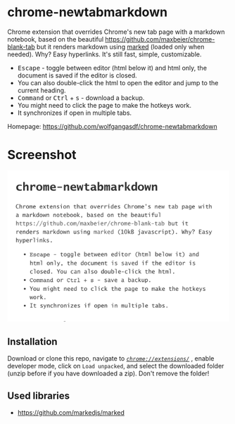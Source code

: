 
# chrome-newtabmarkdown

Chrome extension that overrides Chrome's new tab page with a markdown notebook, based on the beautiful https://github.com/maxbeier/chrome-blank-tab but it renders markdown using [marked](https://github.com/markedjs/marked) (loaded only when needed). Why? Easy hyperlinks. It's still fast, simple, customizable.

- <kbd>Escape</kbd> - toggle between editor (html below it) and html only, the document is saved if the editor is closed. 
- You can also double-click the html to open the editor and jump to the current heading.
- <kbd>Command</kbd> or <kbd>Ctrl</kbd> + <kbd>s</kbd> - download a backup.
- You might need to click the page to make the hotkeys work.
- It synchronizes if open in multiple tabs.

Homepage: https://github.com/wolfgangasdf/chrome-newtabmarkdown


# Screenshot

![Screenshot](https://raw.githubusercontent.com/wolfgangasdf/chrome-newtabmarkdown/master/screenshot.png)

## Installation

Download or clone this repo, navigate to *[`chrome://extensions/`](chrome://extensions/)* , enable developer mode, click on `Load unpacked`, and select the downloaded folder (unzip before if you have downloaded a zip). Don't remove the folder!

## Used libraries
* https://github.com/markedjs/marked

